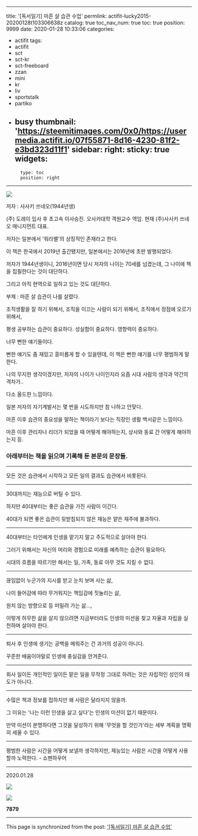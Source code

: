 
---
title: '[독서일기] 마흔 살 습관 수업'
permlink: actifit-lucky2015-20200128t103306638z
catalog: true
toc_nav_num: true
toc: true
position: 9999
date: 2020-01-28 10:33:06
categories:
- actifit
tags:
- actifit
- sct
- sct-kr
- sct-freeboard
- zzan
- mini
- kr
- liv
- sportstalk
- partiko
- busy
thumbnail: 'https://steemitimages.com/0x0/https://usermedia.actifit.io/07f55871-8d16-4230-81f2-e3bd323d11f1'
sidebar:
    right:
        sticky: true
widgets:
    -
        type: toc
        position: right
---


![](https://steemitimages.com/0x0/https://usermedia.actifit.io/07f55871-8d16-4230-81f2-e3bd323d11f1)

저자 : 사사키 쓰네오(1944년생)

(주) 도레이 입사 후 초고속 이사승진.
오사카대학 객원교수 역임.
현재 (주)사사키 쓰네오 매니지먼트 대표.

저자는 일본에서 '워라밸'의 상징적인 존재라고 한다.

이 책은 한국에서 2019년 출간됐지만, 일본에서는 2016년에 초판 발행되었다.

저자가 1944년생이니, 2016년이면 당시 저자의 나이는 70세를 넘겼는데, 그 나이에 책을 집필한다는 것이 대단하다.

그리고 아직 현역으로 일하고 있는 것도 대단하다.

부제 : 마흔 살 습관이 나를 살렸다.

조직생활을 잘 하기 위해서,
조직을 이끄는 사람이 되기 위해서,
조직에서 정점에 오르기 위해서,

평생 공부하는 습관이 중요하다.
성실함이 중요하다.
영향력이 중요하다.

너무 뻔한 얘기들이다.

뻔한 얘기도 좀 재밌고 흥미롭게 할 수 있을텐데, 이 책은 뻔한 얘기를 너무 평범하게 말한다.

나의 무지한 생각이겠지만, 저자의 나이가 나이인지라 요즘 시대 사람의 생각과 약간의 격차가..

다소 올드한 느낌이다.

일본 저자의 자기계발서는 몇 번을 시도하지만 참 나하고 안맞다.

마흔 이후 습관의 중요성을 말하는 책이라기 보다는 직장인 생활 백서같은 느낌이다.

마흔 이후 관리자나 리더가 되었을 때 어떻게 해야하는지, 상사와 동료 간 어떻게 해야하는지 등.

### 아래부터는 책을 읽으며 기록해 둔 본문의 문장들.

---

모든 것은 습관에서 시작하고 모든 일의 결과도 습관에서 비롯된다.

---

30대까지는 재능으로 버틸 수 있다.

하지만 40대부터는 좋은 습관을 가진 사람이 이긴다.

40대가 되면 좋은 습관이 뒷받침되지 않은 재능은 얕은 재주에 불과하다.

---

40대부터는 타인에게 인생을 맡기지 말고 주도적으로 살아야 한다.

그러기 위해서는 자신의 머리와 경험으로 미래를 예측하는 습관이 필요하다.

시대의 흐름을 따르기만 해서는 일, 가족, 동료 아무 것도 지킬 수 없다.

---

끊임없이 누군가의 지시를 받고 눈치 보며 사는 삶,

나이 들어감에 따라 무거워지는 책임감에 짓눌리는 삶,

원치 않는 방향으로 등 떠밀려 가는 삶...,

이렇게 허무한 삶을 살지 않으려면 지금부터라도 인생의 미션을 찾고 자율과 자립을 실천하며 살아야 한다.

---

퇴사 후 인생에 생기는 공백을 메워주는 건 과거의 성공이 아니다.

꾸준한 배움이야말로 인생에 충실감을 안겨준다.

---

회사 일이든 개인적인 일이든 맡은 일을 무작정 그대로 하려는 것은 자립적인 성인의 태도가 아니다.

---

수많은 책과 정보를 접하지만 왜 사람은 달라지지 않을까.

그 이유는 '나는 이런 인생을 살고 싶다'는 인생의 미션이 없기 때문이다.

만약 미션이 분명하다면 그것을 달성하기 위해 '무엇을 할 것인가'라는 세부 계획을 명확히 세울 수 있다.

---

평범한 사람은 시간을 어떻게 보낼까 생각하지만,
재능있는 사람은 시간을 어떻게 사용할까 노력한다. - 쇼펜하우어

---

2020.01.28

![](https://cdn.steemitimages.com/DQmXv9QWiAYiLCSr3sKxVzUJVrgin3ZZWM2CExEo3fd5GUS/sep3.png)

![](https://cdn.steemitimages.com/DQmRgAoqi4vUVymaro8hXdRraNX6LHkXhMRBZxEo5vVWXDN/ACTIVITYCOUNT.png)

**7879**



- - -

This page is synchronized from the post: ['[독서일기] 마흔 살 습관 수업'](https://steemit.com/@lucky2015/actifit-lucky2015-20200128t103306638z)
